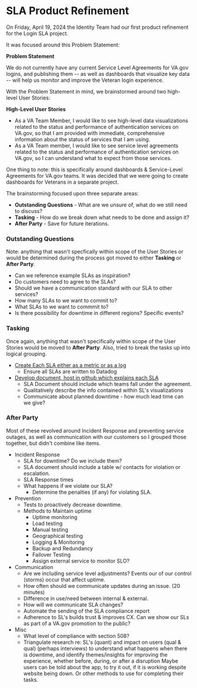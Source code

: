 # SLA Product Refinement

On Friday, April 19, 2024 the Identity Team had our first product refinement for the Login SLA project.


It was focused around this Problem Statement:

__Problem Statement__

We do not currently have any current Service Level Agreements for VA.gov logins, and publishing them -- as well as dashboards that visualize key data -- will help us monitor and improve the Veteran login experience.

With the Problem Statement in mind, we brainstormed around two high-level User Stories:

__High-Level User Stories__
* As a VA Team Member, I would like to see high-level data visualizations related to the status and performance of authentication services on VA.gov, so that I am provided with immediate, comprehensive information about the status of services that I am using.
* As a VA Team member, I would like to see service level agreements related to the status and performance of authentication services on VA.gov, so I can understand what to expect from those services.

One thing to note: this is specifically around dashboards  & Service-Level Agreements for VA.gov teams. It was decided that we were going to create dashboards for Veterans in a separate project.

The brainstorming focused upon three separate areas:
* __Outstanding Questions__ - What are we unsure of, what do we still need to discuss?
* __Tasking__ - How do we break down what needs to be done and assign it?
* __After Party__ - Save for future iterations.



### Outstanding Questions
Note: anything that wasn't specfically within scope of the User Stories or would be determined during the process got moved to either __Tasking__ or __After Party__.
* Can we reference example SLAs as inspiration?
* Do customers need to agree to the SLAs?
* Should we have a communication standard with our SLA to other services?
* How many SLAs to we want to commit to?
* What SLAs to we want to commmit to?
* Is there possibility for downtime in different regions? Specific events?


### Tasking
Once again, anything that wasn't specifically within scope of the User Stories would be moved to __After Party__.  Also, tried to break the tasks up into logical grouping.
* [Create Each SLA either as a metric or as a log](https://app.zenhub.com/workspaces/identity-5f5bab705a94c9001ba33734/issues/gh/department-of-veterans-affairs/va.gov-team/81307)
  * Ensure all SLAs are written to Datadog
* [Develop document, host in github which explains each SLA](https://app.zenhub.com/workspaces/identity-5f5bab705a94c9001ba33734/issues/gh/department-of-veterans-affairs/va.gov-team/81310)
  * SLA Document should include which teams fall under the agreement.
  * Qualitatively describe the info contained within SL's visualizations
  * Communicate about planned downtime - how much lead time can we give?

### After Party
Most of these revolved around Incident Response and preventing service outages, as well as communication with our customers so I grouped those together, but didn't combine like items.
* Incident Response
  * SLA for downtime? Do we include them?
  * SLA document should include a table w/ contacts for violation or escalation.
  * SLA Response times
  * What happens if we violate our SLA?
    * Determine the penalties (if any) for violating SLA.
* Prevention
  * Tests to proactively decrease downtime.
  * Methods to Maintain uptime
    * Uptime monitoring
    * Load testing
    * Manual testing
    * Geographical testing
    * Logging & Monitoring
    * Backup and Redundancy
    * Failover Testing
    * Assign external service to monitor SLO?
* Communication
  * Are we including service level adjustments? Events our of our control (storms) occur that affect uptime.
  * How often should we communicate updates during an issue. (20 minutes)
  * Difference in use/need between internal & external.
  * How will we communicate SLA changes?
  * Automate the sending of the SLA compliance report
  * Adherence to SL's builds trust & improves CX. Can we show our SLs as part of a VA.gov promotion to the public?
* Misc
  * What level of compliance with section 508?
  * Triangulate research re: SL's (quant) and impact on users (qual & qual) (perhaps interviews) to understand what happens when there is downtime, and identify themes/insights for improving the experience, whether before, during, or after a disruption  Maybe users can be told about the app, to try it out, if it is working despite website being down. Or other methods to use for completing their tasks.
  

